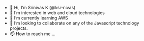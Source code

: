 - 👋 Hi, I’m Srinivas K (@ksr-nivas)
- 👀 I’m interested in web and cloud technologies
- 🌱 I’m currently learning AWS
- 💞️ I’m looking to collaborate on any of the Javascript technology projects.
- 📫 How to reach me ...

<!---
ksr-nivas/ksr-nivas is a ✨ special ✨ repository because its `README.md` (this file) appears on your GitHub profile.
You can click the Preview link to take a look at your changes.
--->
